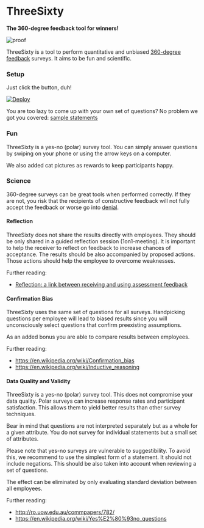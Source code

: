 # ThreeSixty

**The 360-degree feedback tool for winners!**

![proof](https://i.imgur.com/EYZRS4a.gif)

ThreeSixty is a tool to perform quantitative and unbiased [360-degree feedback][wiki-360] surveys.
It aims to be fun and scientific.

[wiki-360]: https://en.wikipedia.org/wiki/360-degree_feedback

### Setup

Just click the button, duh!

[![Deploy](https://www.herokucdn.com/deploy/button.svg)](https://heroku.com/deploy?template=https://github.com/Thermondo/threesixty)

You are too lazy to come up with your own set of questions?
No problem we got you covered: [sample statements](https://github.com/Thermondo/threesixty-statements)

### Fun

ThreeSixty is a yes-no (polar) survey tool. You can simply answer questions by
swiping on your phone or using the arrow keys on a computer.

We also added cat pictures as rewards to keep participants happy.

### Science

360-degree surveys can be great tools when performed correctly.
If they are not, you risk that the recipients of constructive feedback
will not fully accept the feedback or worse go into
[denial](https://en.wikipedia.org/wiki/Denial).

#### Reflection

ThreeSixty does not share the results directly with employees. They should be
only shared in a guided reflection session (1on1-meeting).
It is important to help the receiver to reflect on feedback to increase
chances of acceptance. The results should be also accompanied by proposed
actions. Those actions should help the employee to overcome weaknesses.

Further reading:

*   [Reflection: a link between receiving and using assessment feedback](https://link.springer.com/article/10.1007/s10459-008-9124-4)

#### Confirmation Bias

ThreeSixty uses the same set of questions for all surveys.
Handpicking questions per employee will lead to biased results
since you will unconsciously select questions that confirm preexisting
assumptions.

As an added bonus you are able to compare results between employees.

Further reading:

*   https://en.wikipedia.org/wiki/Confirmation_bias
*   https://en.wikipedia.org/wiki/Inductive_reasoning

#### Data Quality and Validity

ThreeSixty is a yes-no (polar) survey tool. This does not compromise your data
quality. Polar surveys can increase response rates and participant satisfaction.
This allows them to yield better results than other survey techniques.

Bear in mind that questions are not interpreted separately but as a whole for
a given attribute. You do not survey for individual statements but a small
set of attributes.

Please note that yes-no surveys are vulnerable to suggestibility.
To avoid this, we recommend to use the simplest form of a statement.
It should not include negations. This should be also taken into
account when reviewing a set of questions.

The effect can be eliminated by only evaluating standard deviation between all
employees.

Further reading:

*   http://ro.uow.edu.au/commpapers/782/
*   https://en.wikipedia.org/wiki/Yes%E2%80%93no_questions
